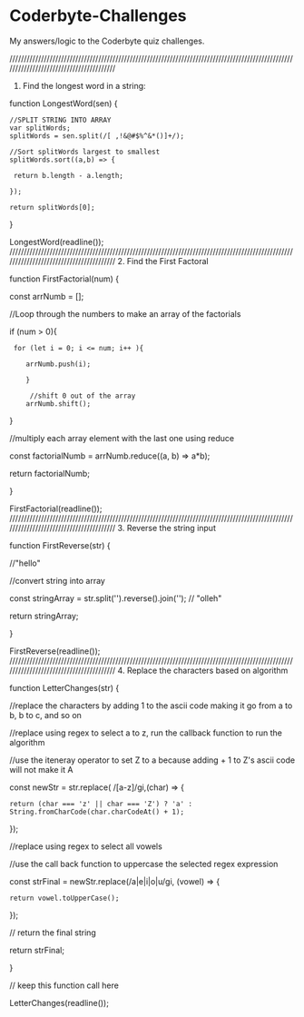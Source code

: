 # Coderbyte-Challenges
My answers/logic to the Coderbyte quiz challenges.


////////////////////////////////////////////////////////////////////////////////////////////////////////////////////////////////////////
1. Find the longest word in a string:

function LongestWord(sen) { 

    //SPLIT STRING INTO ARRAY
    var splitWords;  
    splitWords = sen.split(/[ ,!&@#$%^&*()]+/);
    
    //Sort splitWords largest to smallest
    splitWords.sort((a,b) => {
    
     return b.length - a.length;
        
    });
    
    return splitWords[0];
}

LongestWord(readline());
////////////////////////////////////////////////////////////////////////////////////////////////////////////////////////////////////////
2. Find the First Factoral

function FirstFactorial(num) { 

const arrNumb = [];

  //Loop through the numbers to make an array of the factorials
  
 if (num > 0){    
 
     for (let i = 0; i <= num; i++ ){   
     
        arrNumb.push(i);
        
        }
        
         //shift 0 out of the array
        arrNumb.shift();
}

  //multiply each array element with the last one using reduce
  
  const factorialNumb = arrNumb.reduce((a, b) => a*b);
  
  return factorialNumb;      
  
}

FirstFactorial(readline());
////////////////////////////////////////////////////////////////////////////////////////////////////////////////////////////////////////
3. Reverse the string input

function FirstReverse(str) { 

  //"hello"
  
  //convert string into array
  
  const stringArray = str.split('').reverse().join(''); // "olleh"
  
  return stringArray; 
  
}
   
FirstReverse(readline());
////////////////////////////////////////////////////////////////////////////////////////////////////////////////////////////////////////
4. Replace the characters based on algorithm

function LetterChanges(str) { 


//replace the characters by adding 1 to the ascii code making it go from a to b, b to c, and so on

//replace using regex to select a to z, run the callback function to run the algorithm

//use the iteneray operator to set Z to a because adding + 1 to Z's ascii code will not make it A

  const newStr = str.replace( /[a-z]/gi,(char) => { 
  
    return (char === 'z' || char === 'Z') ? 'a' : String.fromCharCode(char.charCodeAt() + 1);
    
  });

  //replace using regex to select all vowels
  
 //use the call back function to uppercase the selected regex expression
 
 const strFinal = newStr.replace(/a|e|i|o|u/gi, (vowel) => { 
 
    return vowel.toUpperCase();
    
  });

  // return the final string
  
  return strFinal;
         
}
   
   
// keep this function call here 

LetterChanges(readline());
